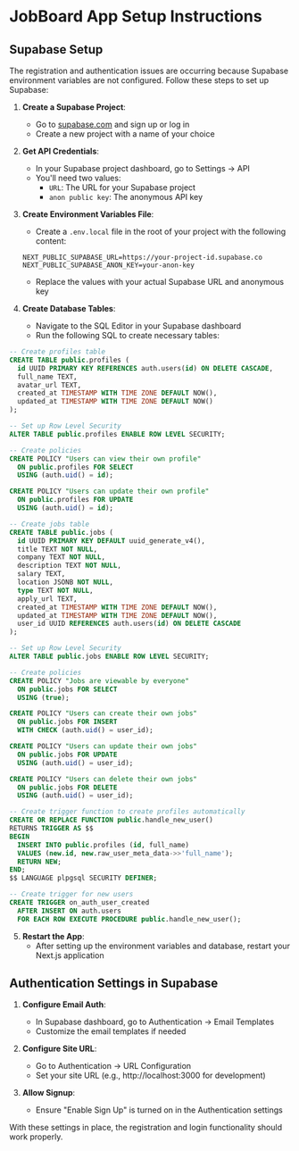 # JobBoard App Setup Instructions

## Supabase Setup

The registration and authentication issues are occurring because Supabase environment variables are not configured. Follow these steps to set up Supabase:

1. **Create a Supabase Project**:
   - Go to [supabase.com](https://supabase.com) and sign up or log in
   - Create a new project with a name of your choice

2. **Get API Credentials**:
   - In your Supabase project dashboard, go to Settings → API
   - You'll need two values:
     - `URL`: The URL for your Supabase project
     - `anon public key`: The anonymous API key

3. **Create Environment Variables File**:
   - Create a `.env.local` file in the root of your project with the following content:
   ```
   NEXT_PUBLIC_SUPABASE_URL=https://your-project-id.supabase.co
   NEXT_PUBLIC_SUPABASE_ANON_KEY=your-anon-key
   ```
   - Replace the values with your actual Supabase URL and anonymous key

4. **Create Database Tables**:
   - Navigate to the SQL Editor in your Supabase dashboard
   - Run the following SQL to create necessary tables:

```sql
-- Create profiles table
CREATE TABLE public.profiles (
  id UUID PRIMARY KEY REFERENCES auth.users(id) ON DELETE CASCADE,
  full_name TEXT,
  avatar_url TEXT,
  created_at TIMESTAMP WITH TIME ZONE DEFAULT NOW(),
  updated_at TIMESTAMP WITH TIME ZONE DEFAULT NOW()
);

-- Set up Row Level Security
ALTER TABLE public.profiles ENABLE ROW LEVEL SECURITY;

-- Create policies
CREATE POLICY "Users can view their own profile" 
  ON public.profiles FOR SELECT 
  USING (auth.uid() = id);

CREATE POLICY "Users can update their own profile" 
  ON public.profiles FOR UPDATE 
  USING (auth.uid() = id);

-- Create jobs table
CREATE TABLE public.jobs (
  id UUID PRIMARY KEY DEFAULT uuid_generate_v4(),
  title TEXT NOT NULL,
  company TEXT NOT NULL,
  description TEXT NOT NULL,
  salary TEXT,
  location JSONB NOT NULL,
  type TEXT NOT NULL,
  apply_url TEXT,
  created_at TIMESTAMP WITH TIME ZONE DEFAULT NOW(),
  updated_at TIMESTAMP WITH TIME ZONE DEFAULT NOW(),
  user_id UUID REFERENCES auth.users(id) ON DELETE CASCADE
);

-- Set up Row Level Security
ALTER TABLE public.jobs ENABLE ROW LEVEL SECURITY;

-- Create policies
CREATE POLICY "Jobs are viewable by everyone" 
  ON public.jobs FOR SELECT 
  USING (true);

CREATE POLICY "Users can create their own jobs" 
  ON public.jobs FOR INSERT 
  WITH CHECK (auth.uid() = user_id);

CREATE POLICY "Users can update their own jobs" 
  ON public.jobs FOR UPDATE 
  USING (auth.uid() = user_id);

CREATE POLICY "Users can delete their own jobs" 
  ON public.jobs FOR DELETE 
  USING (auth.uid() = user_id);

-- Create trigger function to create profiles automatically
CREATE OR REPLACE FUNCTION public.handle_new_user()
RETURNS TRIGGER AS $$
BEGIN
  INSERT INTO public.profiles (id, full_name)
  VALUES (new.id, new.raw_user_meta_data->>'full_name');
  RETURN NEW;
END;
$$ LANGUAGE plpgsql SECURITY DEFINER;

-- Create trigger for new users
CREATE TRIGGER on_auth_user_created
  AFTER INSERT ON auth.users
  FOR EACH ROW EXECUTE PROCEDURE public.handle_new_user();
```

5. **Restart the App**:
   - After setting up the environment variables and database, restart your Next.js application

## Authentication Settings in Supabase

1. **Configure Email Auth**:
   - In Supabase dashboard, go to Authentication → Email Templates
   - Customize the email templates if needed
   
2. **Configure Site URL**:
   - Go to Authentication → URL Configuration
   - Set your site URL (e.g., http://localhost:3000 for development)

3. **Allow Signup**:
   - Ensure "Enable Sign Up" is turned on in the Authentication settings

With these settings in place, the registration and login functionality should work properly. 